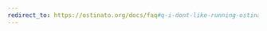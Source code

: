 ```yaml
---
redirect_to: https://ostinato.org/docs/faq#q-i-dont-like-running-ostinatodrone-as-root-is-there-an-alternative
---
```

